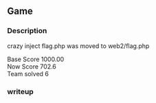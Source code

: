 ## Game
### Description 
crazy inject 
flag.php was moved to web2/flag.php

Base Score 1000.00    
Now Score 702.6   
Team solved 6  
### writeup